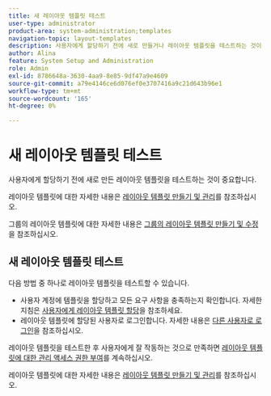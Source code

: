 ```yaml
---
title: 새 레이아웃 템플릿 테스트
user-type: administrator
product-area: system-administration;templates
navigation-topic: layout-templates
description: 사용자에게 할당하기 전에 새로 만들거나 레이아웃 템플릿을 테스트하는 것이 중요합니다.
author: Alina
feature: System Setup and Administration
role: Admin
exl-id: 8786648a-3630-4aa9-8e85-9df47a9e4609
source-git-commit: a79e4146ce6d076ef0e3707416a9c21d643b96e1
workflow-type: tm+mt
source-wordcount: '165'
ht-degree: 0%

---
```


# 새 레이아웃 템플릿 테스트

사용자에게 할당하기 전에 새로 만든 레이아웃 템플릿을 테스트하는 것이 중요합니다.

레이아웃 템플릿에 대한 자세한 내용은 [레이아웃 템플릿 만들기 및 관리](../../../administration-and-setup/customize-workfront/use-layout-templates/create-and-manage-layout-templates.md)를 참조하십시오.

그룹의 레이아웃 템플릿에 대한 자세한 내용은 [그룹의 레이아웃 템플릿 만들기 및 수정](../../../administration-and-setup/manage-groups/work-with-group-objects/create-and-modify-a-groups-layout-templates.md)을 참조하십시오.

## 새 레이아웃 템플릿 테스트

다음 방법 중 하나로 레이아웃 템플릿을 테스트할 수 있습니다.

* 사용자 계정에 템플릿을 할당하고 모든 요구 사항을 충족하는지 확인합니다. 자세한 지침은 [사용자에게 레이아웃 템플릿 할당](../../../administration-and-setup/customize-workfront/use-layout-templates/assign-users-to-layout-template.md#assign)을 참조하세요.
* 레이아웃 템플릿에 할당된 사용자로 로그인합니다. 자세한 내용은 [다른 사용자로 로그인](../../../administration-and-setup/add-users/create-and-manage-users/log-in-as-another-user.md)을 참조하십시오.

레이아웃 템플릿을 테스트한 후 사용자에게 잘 작동하는 것으로 만족하면 [레이아웃 템플릿에 대한 관리 액세스 권한 부여](../../../administration-and-setup/customize-workfront/use-layout-templates/grant-admin-access-layout-template.md)를 계속하십시오.

레이아웃 템플릿에 대한 자세한 내용은 [레이아웃 템플릿 만들기 및 관리](../../../administration-and-setup/customize-workfront/use-layout-templates/create-and-manage-layout-templates.md)를 참조하십시오.
